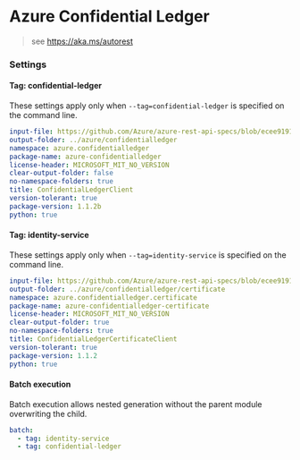 # Azure Confidential Ledger

> see https://aka.ms/autorest

### Settings

#### Tag: confidential-ledger
These settings apply only when `--tag=confidential-ledger` is specified on the command line.
```yaml $(tag) == 'confidential-ledger'
input-file: https://github.com/Azure/azure-rest-api-specs/blob/ecee919199a39cc0d864410f540aa105bf7cdb64/specification/confidentialledger/data-plane/Microsoft.ConfidentialLedger/preview/2024-12-09-preview/confidentialledger.json
output-folder: ../azure/confidentialledger
namespace: azure.confidentialledger
package-name: azure-confidentialledger
license-header: MICROSOFT_MIT_NO_VERSION
clear-output-folder: false
no-namespace-folders: true
title: ConfidentialLedgerClient
version-tolerant: true
package-version: 1.1.2b
python: true
```

#### Tag: identity-service
These settings apply only when `--tag=identity-service` is specified on the command line.
```yaml $(tag) == 'identity-service'
input-file: https://github.com/Azure/azure-rest-api-specs/blob/ecee919199a39cc0d864410f540aa105bf7cdb64/specification/confidentialledger/data-plane/Microsoft.ConfidentialLedger/preview/2024-12-09-preview/identityservice.json
output-folder: ../azure/confidentialledger/certificate
namespace: azure.confidentialledger.certificate
package-name: azure-confidentialledger-certificate
license-header: MICROSOFT_MIT_NO_VERSION
clear-output-folder: true
no-namespace-folders: true
title: ConfidentialLedgerCertificateClient
version-tolerant: true
package-version: 1.1.2
python: true
```

#### Batch execution
Batch execution allows nested generation without the parent module overwriting the child.
```yaml
batch:
  - tag: identity-service
  - tag: confidential-ledger
```